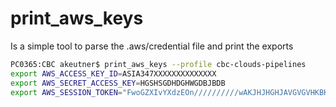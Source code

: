 # print_aws_keys

Is a simple tool to parse the .aws/credential file and print the exports 

```bash
PC0365:CBC akeutner$ print_aws_keys --profile cbc-clouds-pipelines
export AWS_ACCESS_KEY_ID=ASIA347XXXXXXXXXXXXXX
export AWS_SECRET_ACCESS_KEY=HGSHSGDHDGHWGDBJBDB
export AWS_SESSION_TOKEN="FwoGZXIvYXdzEOn//////////wAKJHJHGHJAVGVGVHKBKJHNJKHVJKHGVHJKGVHJKGVHJKBVJKBVJKBHVBHBVFCXFXFVLng=="
```
